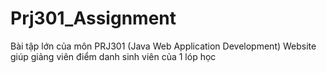 # Prj301_Assignment
Bài tập lớn của môn PRJ301 (Java Web Application Development)
Website giúp giảng viên điểm danh sinh viên của 1 lóp học
